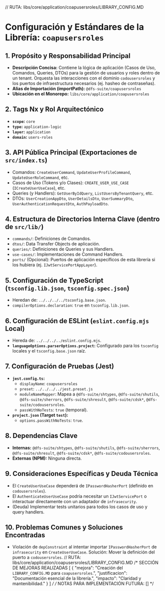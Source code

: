 // RUTA: libs/core/application/coapusersroles/LIBRARY_CONFIG.MD
# Configuración y Estándares de la Librería: `coapusersroles`

## 1. Propósito y Responsabilidad Principal
- **Descripción Concisa:** Contiene la lógica de aplicación (Casos de Uso, Comandos, Queries, DTOs) para la gestión de usuarios y roles dentro de un tenant. Orquesta las interacciones con el dominio `codousersroles` y los puertos de infraestructura necesarios (ej. hasheo de contraseñas).
- **Alias de Importación (importPath):** `@dfs-suite/coapusersroles`
- **Ubicación en el Monorepo:** `libs/core/application/coapusersroles`

## 2. Tags Nx y Rol Arquitectónico
- **`scope`:** `core`
- **`type`:** `application-logic`
- **`layer`:** `application`
- **`domain`:** `users-roles`

## 3. API Pública Principal (Exportaciones de `src/index.ts`)
- Comandos: `CreateUserCommand`, `UpdateUserProfileCommand`, `UpdateUserRoleCommand`, etc.
- Casos de Uso (Tokens y/o Clases): `CREATE_USER_USE_CASE` (`ICreateUserUseCase`), etc.
- Queries (y Handlers): `GetUserByIdQuery`, `ListUsersByTenantQuery`, etc.
- DTOs: `UserCreationAppDto`, `UserDetailsDto`, `UserSummaryDto`, `UserAuthenticationRequestDto`, `AuthPayloadDto`.

## 4. Estructura de Directorios Interna Clave (dentro de `src/lib/`)
- `commands/`: Definiciones de Comandos.
- `dtos/`: Data Transfer Objects de aplicación.
- `queries/`: Definiciones de Queries y sus Handlers.
- `use-cases/`: Implementaciones de Command Handlers.
- `ports/` (Opcional): Puertos de aplicación específicos de esta librería si los hubiera (ej. `IJwtServicePortAppLayer`).

## 5. Configuración de TypeScript (`tsconfig.lib.json`, `tsconfig.spec.json`)
- Heredan de: `../../../../tsconfig.base.json`.
- `compilerOptions.declaration`: `true` en `tsconfig.lib.json`.

## 6. Configuración de ESLint (`eslint.config.mjs` Local)
- Hereda de: `../../../../eslint.config.mjs`.
- **`languageOptions.parserOptions.project`:** Configurado para los `tsconfig` locales y el `tsconfig.base.json` raíz.

## 7. Configuración de Pruebas (Jest)
- **`jest.config.ts`:**
  - `displayName`: `coapusersroles`
  - `preset`: `../../../../jest.preset.js`
  - `moduleNameMapper`: Mapea a `@dfs-suite/shtypes`, `@dfs-suite/shutils`, `@dfs-suite/sherrors`, `@dfs-suite/shresult`, `@dfs-suite/cdsk*`, `@dfs-suite/codousersroles`.
  - `passWithNoTests`: `true` (temporal).
- **`project.json` (Target `test`):**
  - `options.passWithNoTests`: `true`.

## 8. Dependencias Clave
- **Internas:** `@dfs-suite/shtypes`, `@dfs-suite/shutils`, `@dfs-suite/sherrors`, `@dfs-suite/shresult`, `@dfs-suite/cdsk*`, `@dfs-suite/codousersroles`.
- **Externas (NPM):** Ninguna directa.

## 9. Consideraciones Específicas y Deuda Técnica
- El `CreateUserUseCase` dependerá de `IPasswordHasherPort` (definido en `codousersroles`).
- El `AuthenticateUserUseCase` podría necesitar un `IJwtServicePort` o interactuar directamente con un adaptador de `infrasecurity`.
- (Deuda) Implementar tests unitarios para todos los casos de uso y query handlers.

## 10. Problemas Comunes y Soluciones Encontradas
- Violación de `depConstraint` al intentar importar `IPasswordHasherPort` de `infrasecurity` en `CreateUserUseCase`. Solución: Mover la definición del puerto a `codousersroles`.
// RUTA: libs/core/application/coapusersroles/LIBRARY_CONFIG.MD
/* SECCIÓN DE MEJORAS REALIZADAS
[
  { "mejora": "Creación del `LIBRARY_CONFIG.MD` para `coapusersroles`.", "justificacion": "Documentación esencial de la librería.", "impacto": "Claridad y mantenibilidad." }
]
*/
/* NOTAS PARA IMPLEMENTACIÓN FUTURA: [] */